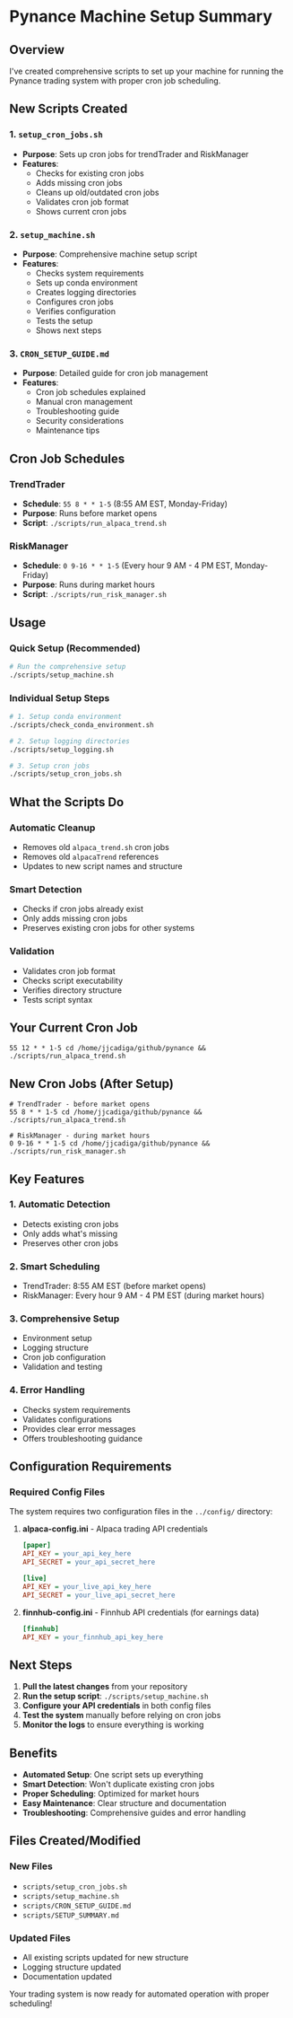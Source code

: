 # Pynance Machine Setup Summary

## Overview
I've created comprehensive scripts to set up your machine for running the Pynance trading system with proper cron job scheduling.

## New Scripts Created

### 1. `setup_cron_jobs.sh`
- **Purpose**: Sets up cron jobs for trendTrader and RiskManager
- **Features**:
  - Checks for existing cron jobs
  - Adds missing cron jobs
  - Cleans up old/outdated cron jobs
  - Validates cron job format
  - Shows current cron jobs

### 2. `setup_machine.sh`
- **Purpose**: Comprehensive machine setup script
- **Features**:
  - Checks system requirements
  - Sets up conda environment
  - Creates logging directories
  - Configures cron jobs
  - Verifies configuration
  - Tests the setup
  - Shows next steps

### 3. `CRON_SETUP_GUIDE.md`
- **Purpose**: Detailed guide for cron job management
- **Features**:
  - Cron job schedules explained
  - Manual cron management
  - Troubleshooting guide
  - Security considerations
  - Maintenance tips

## Cron Job Schedules

### TrendTrader
- **Schedule**: `55 8 * * 1-5` (8:55 AM EST, Monday-Friday)
- **Purpose**: Runs before market opens
- **Script**: `./scripts/run_alpaca_trend.sh`

### RiskManager
- **Schedule**: `0 9-16 * * 1-5` (Every hour 9 AM - 4 PM EST, Monday-Friday)
- **Purpose**: Runs during market hours
- **Script**: `./scripts/run_risk_manager.sh`

## Usage

### Quick Setup (Recommended)
```bash
# Run the comprehensive setup
./scripts/setup_machine.sh
```

### Individual Setup Steps
```bash
# 1. Setup conda environment
./scripts/check_conda_environment.sh

# 2. Setup logging directories
./scripts/setup_logging.sh

# 3. Setup cron jobs
./scripts/setup_cron_jobs.sh
```

## What the Scripts Do

### Automatic Cleanup
- Removes old `alpaca_trend.sh` cron jobs
- Removes old `alpacaTrend` references
- Updates to new script names and structure

### Smart Detection
- Checks if cron jobs already exist
- Only adds missing cron jobs
- Preserves existing cron jobs for other systems

### Validation
- Validates cron job format
- Checks script executability
- Verifies directory structure
- Tests script syntax

## Your Current Cron Job
```
55 12 * * 1-5 cd /home/jjcadiga/github/pynance && ./scripts/run_alpaca_trend.sh
```

## New Cron Jobs (After Setup)
```
# TrendTrader - before market opens
55 8 * * 1-5 cd /home/jjcadiga/github/pynance && ./scripts/run_alpaca_trend.sh

# RiskManager - during market hours
0 9-16 * * 1-5 cd /home/jjcadiga/github/pynance && ./scripts/run_risk_manager.sh
```

## Key Features

### 1. **Automatic Detection**
- Detects existing cron jobs
- Only adds what's missing
- Preserves other cron jobs

### 2. **Smart Scheduling**
- TrendTrader: 8:55 AM EST (before market opens)
- RiskManager: Every hour 9 AM - 4 PM EST (during market hours)

### 3. **Comprehensive Setup**
- Environment setup
- Logging structure
- Cron job configuration
- Validation and testing

### 4. **Error Handling**
- Checks system requirements
- Validates configurations
- Provides clear error messages
- Offers troubleshooting guidance

## Configuration Requirements

### Required Config Files
The system requires two configuration files in the `../config/` directory:

1. **alpaca-config.ini** - Alpaca trading API credentials
   ```ini
   [paper]
   API_KEY = your_api_key_here
   API_SECRET = your_api_secret_here
   
   [live]
   API_KEY = your_live_api_key_here
   API_SECRET = your_live_api_secret_here
   ```

2. **finnhub-config.ini** - Finnhub API credentials (for earnings data)
   ```ini
   [finnhub]
   API_KEY = your_finnhub_api_key_here
   ```

## Next Steps

1. **Pull the latest changes** from your repository
2. **Run the setup script**: `./scripts/setup_machine.sh`
3. **Configure your API credentials** in both config files
4. **Test the system** manually before relying on cron jobs
5. **Monitor the logs** to ensure everything is working

## Benefits

- **Automated Setup**: One script sets up everything
- **Smart Detection**: Won't duplicate existing cron jobs
- **Proper Scheduling**: Optimized for market hours
- **Easy Maintenance**: Clear structure and documentation
- **Troubleshooting**: Comprehensive guides and error handling

## Files Created/Modified

### New Files
- `scripts/setup_cron_jobs.sh`
- `scripts/setup_machine.sh`
- `scripts/CRON_SETUP_GUIDE.md`
- `scripts/SETUP_SUMMARY.md`

### Updated Files
- All existing scripts updated for new structure
- Logging structure updated
- Documentation updated

Your trading system is now ready for automated operation with proper scheduling!
